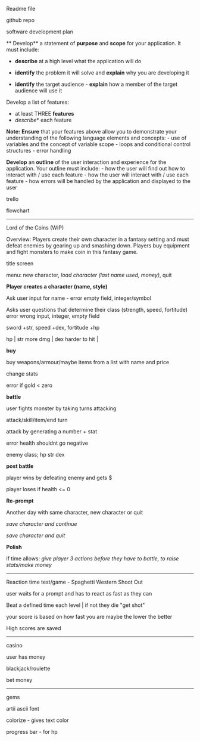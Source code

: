 Readme file

github repo

software development plan

** Develop** a statement of **purpose** and **scope** for your application. It must include: 

- **describe** at a high level what the application will do

- **identify** the problem it will solve and **explain** why you are developing it 
-  **identify** the target audience - **explain** how a member of the target audience will use it

Develop a list of features:

- at least THREE **features**
- *describe** each feature

**Note:** **Ensure** that your features above allow you to demonstrate your understanding of the following language elements and concepts:
\- use of variables and the concept of variable scope
\- loops and conditional control structures
\- error handling

**Develop** an **outline** of the user interaction and experience for the application.
Your outline must include:
\- how the user will find out how to interact with / use each feature
\- how the user will interact with / use each feature
\- how errors will be handled by the application and displayed to the user

trello

flowchart

---------

Lord of the Coins (WIP)

Overview: Players create their own character in a fantasy setting and must defeat enemies by gearing up and smashing down. Players buy equipment and fight monsters to make coin in this fantasy game.

title screen

menu: new character, *load character (last name used, money)*, quit

**Player creates a character (name, style)**

Ask user input for name - error empty field, integer/symbol 

Asks user questions that determine their class (strength, speed, fortitude) error wrong input, integer, empty field

sword +str, speed +dex, fortitude +hp

hp | str more dmg | dex harder to hit | 

**buy** 

buy weapons/armour/maybe items from a list with name and price

change stats

 error if gold < zero

**battle**

user fights monster by taking turns attacking

attack/skill/item/end turn

attack by generating a number + stat

error health shouldnt go negative

enemy class; hp str dex

**post battle**

player wins by defeating enemy and gets $

player loses if health <= 0

**Re-prompt**

Another day with same character, new character or quit

*save character and continue*

*save character and quit*

**Polish**

if time allows: *give player 3 actions before they have to battle, to raise stats/make money*

____________________________________

Reaction time test/game - Spaghetti Western Shoot Out

user waits for a prompt and has to react as fast as they can

Beat a defined time each level | if not they die "get shot"

your score is based on how fast you are maybe the lower the better

High scores are saved

------------------------------------------------------------------------------------------------------

casino

user has money

blackjack/roulette

bet money

___________________________________

gems

artii ascii font

colorize - gives text color

progress bar - for hp